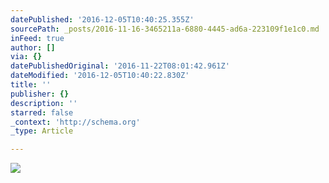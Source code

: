 ```yaml
---
datePublished: '2016-12-05T10:40:25.355Z'
sourcePath: _posts/2016-11-16-3465211a-6880-4445-ad6a-223109f1e1c0.md
inFeed: true
author: []
via: {}
datePublishedOriginal: '2016-11-22T08:01:42.961Z'
dateModified: '2016-12-05T10:40:22.830Z'
title: ''
publisher: {}
description: ''
starred: false
_context: 'http://schema.org'
_type: Article

---
```

![](https://the-grid-user-content.s3-us-west-2.amazonaws.com/e09c4cfd-3844-4a52-a727-e8a170287c7e.jpg)
